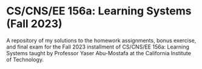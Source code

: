 # CS/CNS/EE 156a: Learning Systems (Fall 2023)

A repository of my solutions to the homework assignments, bonus exercise, and 
final exam for the Fall 2023 installment of CS/CNS/EE 156a: Learning Systems
taught by Professor Yaser Abu-Mostafa at the California Institute of 
Technology.